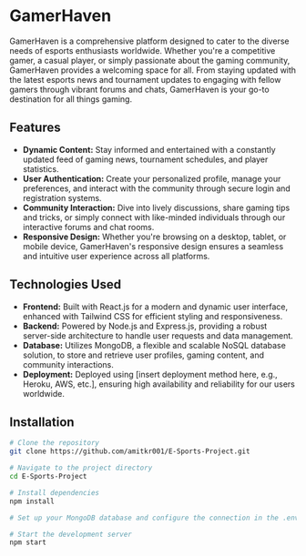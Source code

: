 # GamerHaven

GamerHaven is a comprehensive platform designed to cater to the diverse needs of esports enthusiasts worldwide. Whether you're a competitive gamer, a casual player, or simply passionate about the gaming community, GamerHaven provides a welcoming space for all. From staying updated with the latest esports news and tournament updates to engaging with fellow gamers through vibrant forums and chats, GamerHaven is your go-to destination for all things gaming.

## Features
- **Dynamic Content:** Stay informed and entertained with a constantly updated feed of gaming news, tournament schedules, and player statistics.
- **User Authentication:** Create your personalized profile, manage your preferences, and interact with the community through secure login and registration systems.
- **Community Interaction:** Dive into lively discussions, share gaming tips and tricks, or simply connect with like-minded individuals through our interactive forums and chat rooms.
- **Responsive Design:** Whether you're browsing on a desktop, tablet, or mobile device, GamerHaven's responsive design ensures a seamless and intuitive user experience across all platforms.

## Technologies Used
- **Frontend:** Built with React.js for a modern and dynamic user interface, enhanced with Tailwind CSS for efficient styling and responsiveness.
- **Backend:** Powered by Node.js and Express.js, providing a robust server-side architecture to handle user requests and data management.
- **Database:** Utilizes MongoDB, a flexible and scalable NoSQL database solution, to store and retrieve user profiles, gaming content, and community interactions.
- **Deployment:** Deployed using [insert deployment method here, e.g., Heroku, AWS, etc.], ensuring high availability and reliability for our users worldwide.

## Installation
```bash
# Clone the repository
git clone https://github.com/amitkr001/E-Sports-Project.git

# Navigate to the project directory
cd E-Sports-Project

# Install dependencies
npm install

# Set up your MongoDB database and configure the connection in the .env file

# Start the development server
npm start
